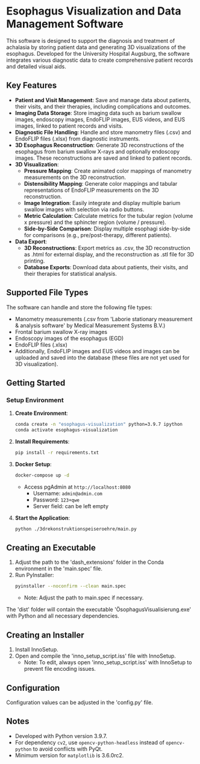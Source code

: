 # Esophagus Visualization and Data Management Software

This software is designed to support the diagnosis and treatment of achalasia by storing patient data and generating 3D visualizations of the esophagus. Developed for the University Hospital Augsburg, the software integrates various diagnostic data to create comprehensive patient records and detailed visual aids.

## Key Features

- **Patient and Visit Management**: Save and manage data about patients, their visits, and their therapies, including complications and outcomes.
- **Imaging Data Storage**: Store imaging data such as barium swallow images, endoscopy images, EndoFLIP images, EUS videos, and EUS images, linked to patient records and visits.
- **Diagnostic File Handling**: Handle and store manometry files (.csv) and EndoFLIP files (.xlsx) from diagnostic instruments.
- **3D Esophagus Reconstruction**: Generate 3D reconstructions of the esophagus from barium swallow X-rays and optionally endoscopy images. These reconstructions are saved and linked to patient records.
- **3D Visualization**:
  - **Pressure Mapping**: Create animated color mappings of manometry measurements on the 3D reconstruction.
  - **Distensibility Mapping**: Generate color mappings and tabular representations of EndoFLIP measurements on the 3D reconstruction.
  - **Image Integration**: Easily integrate and display multiple barium swallow images with selection via radio buttons.
  - **Metric Calculation**: Calculate metrics for the tubular region (volume x pressure) and the sphincter region (volume / pressure).
  - **Side-by-Side Comparison**: Display multiple esophagi side-by-side for comparisons (e.g., pre/post-therapy, different patients).
- **Data Export**:
  - **3D Reconstructions**: Export metrics as .csv, the 3D reconstruction as .html for external display, and the reconstruction as .stl file for 3D printing.
  - **Database Exports**: Download data about patients, their visits, and their therapies for statistical analysis.

## Supported File Types

The software can handle and store the following file types:
- Manometry measurements (.csv from 'Laborie stationary measurement & analysis software' by Medical Measurement Systems B.V.)
- Frontal barium swallow X-ray images
- Endoscopy images of the esophagus (EGD)
- EndoFLIP files (.xlsx)
- Additionally, EndoFLIP images and EUS videos and images can be uploaded and saved into the database (these files are not yet used for 3D visualization).

## Getting Started

### Setup Environment

1. **Create Environment**:
    ```sh
    conda create -n "esophagus-visualization" python=3.9.7 ipython
    conda activate esophagus-visualization
    ```

2. **Install Requirements**:
    ```sh
    pip install -r requirements.txt
    ```

3. **Docker Setup**:
    ```sh
    docker-compose up -d
    ```
    - Access pgAdmin at `http://localhost:8080`
      - Username: `admin@admin.com`
      - Password: `123+qwe`
      - Server field: can be left empty

4. **Start the Application**:
    ```sh
    python ./3drekonstruktionspeiseroehre/main.py
    ```

## Creating an Executable

1. Adjust the path to the 'dash_extensions' folder in the Conda environment in the 'main.spec' file.
2. Run PyInstaller:
    ```sh
    pyinstaller --noconfirm --clean main.spec
    ```
    - Note: Adjust the path to main.spec if necessary.

The 'dist' folder will contain the executable 'ÖsophagusVisualisierung.exe' with Python and all necessary dependencies.

## Creating an Installer

1. Install InnoSetup.
2. Open and compile the 'inno_setup_script.iss' file with InnoSetup.
    - Note: To edit, always open 'inno_setup_script.iss' with InnoSetup to prevent file encoding issues.

## Configuration

Configuration values can be adjusted in the 'config.py' file.

## Notes

- Developed with Python version 3.9.7.
- For dependency `cv2`, use `opencv-python-headless` instead of `opencv-python` to avoid conflicts with PyQt.
- Minimum version for `matplotlib` is 3.6.0rc2.